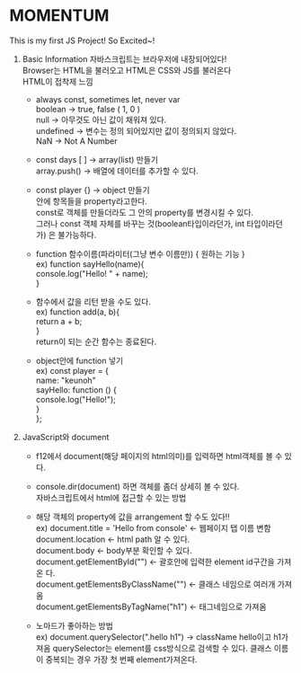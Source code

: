 # MOMENTUM
This is my first JS Project! So Excited~! 

1. Basic Information 
	자바스크립트는 브라우저에 내장되어있다!   
	Browser는 HTML을 불러오고 HTML은 CSS와 JS를 불러온다   
	HTML이 접착제 느낌

	* always const, sometimes let, never var  
	boolean -> true, false  ( 1, 0 )  
	null -> 아무것도 아닌 값이 채워져 있다.  
	undefined -> 변수는 정의 되어있지만 값이 정의되지 않았다.  
	NaN -> Not A Number  

	* const days [ ] -> array(list) 만들기  
	array.push() -> 배열에 데이터를 추가할 수 있다.

	* const player {} -> object 만들기  
	안에 항목들을 property라고한다.  
	const로 객체를 만들더라도 그 안의 property를 변경시킬 수 있다.  
	그러나 const 객체 자체를 바꾸는 것(boolean타입이라던가, int 타입이라던가)
	은 불가능하다.

	* function 함수이름(파라미터(그냥 변수 이름만)) { 원하는 기능 }  
	ex) function sayHello(name){  
		console.log("Hello! " + name);  
	}
	
	* 함수에서 값을 리턴 받을 수도 있다.  
	ex) function add(a, b){  
		return a + b;  
	}  
	return이 되는 순간 함수는 종료된다.

	* object안에 function 넣기  
	ex) const player = {  
		name: "keunoh"  
		sayHello: function () {  
			console.log("Hello!");  
		}  
	};

2. JavaScript와 document  
	* f12에서 document(해당 페이지의 html의미)를 입력하면 html객체를 볼 수 있다.  

	* console.dir(document) 하면 객체를 좀더 상세히 볼 수 있다.  
	자바스크립트에서 html에 접근할 수 있는 방법  
	
	* 해당 객체의 property에 값을 arrangement 할 수도 있다!!  
	ex) document.title = 'Hello from console' <- 웹페이지 탭 이름 변함   
	document.location <- html path 알 수 있다.  
	document.body <-  body부분 확인할 수 있다.  
	document.getElementById("") <- 괄호안에 입력한 element id구간을 가져온	다.  
	document.getElementsByClassName("") <- 클래스 네임으로 여러개 가져옴  
	document.getElementsByTagName("h1") <- 태그네임으로 가져옴  
  
	* 노마드가 좋아하는 방법  
	ex) document.querySelector(".hello h1") -> className hello이고 h1가져옴
	querySelector는 element를 css방식으로 검색할 수 있다. 
	클래스 이름이 중복되는 경우 가장 첫 번째 element가져온다.